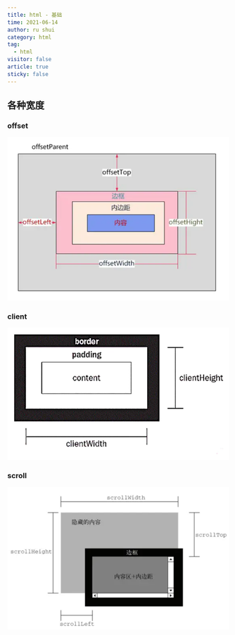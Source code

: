 ```yaml
---
title: html - 基础
time: 2021-06-14
author: ru shui
category: html
tag:
  - html
visitor: false
article: true
sticky: false
---
```


## 各种宽度

### offset

![](./images/2021-06-14-19-56-20.png)

### client

![](./images/2021-06-14-19-56-38.png)

### scroll

![](./images/2021-06-14-19-57-02.png)
